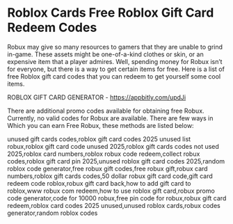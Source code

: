 # Roblox Cards Free Roblox Gift Card Redeem Codes

Robux may give so many resources to gamers that they are unable to grind in-game. These assets might be one-of-a-kind clothes or skin, or an expensive item that a player admires. Well, spending money for Robux isn’t for everyone, but there is a way to get certain items for free. Here is a list of free Roblox gift card codes that you can redeem to get yourself some cool items.

ROBLOX GIFT CARD GENERATOR - https://appbitly.com/updJi

There are additional promo codes available for obtaining free Robux. Currently, no valid codes for Robux are available. There are few ways in Which you can earn Free Robux, these methods are listed below:

unused gift cards codes,roblox gift card codes 2025 unused list robux,roblox gift card code unused 2025,roblox gift cards codes not used 2025,roblox card numbers,roblox robux code redeem,collect robux codes,roblox gift card pin 2025,unused roblox gift card codes 2025,random roblox code generator,free robux gift codes,free robux gift,robux card numbers,roblox gift cards codes,50 dollar robux gift card code,gift card redeem code roblox,robux gift card back,how to add gift card to roblox,www robux com redeem,how to use roblox gift card,robux promo code generator,code for 10000 robux,free pin code for robux,robux gift card redeem,roblox card codes 2025 unused,unused roblox cards,robux codes generator,random roblox codes

